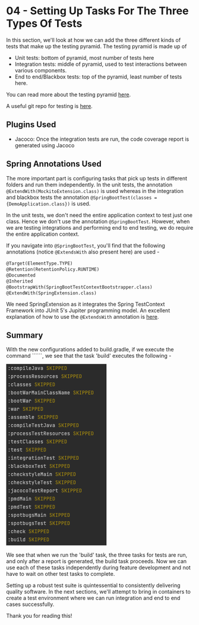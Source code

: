 # 04 - Setting Up Tasks For The Three Types Of Tests

In this section, we'll look at how we can add the three different kinds of tests that make up the testing pyramid. The testing pyramid is made up of 

- Unit tests: bottom of pyramid, most number of tests here
- Integration tests: middle of pyramid, used to test interactions between various components. 
- End to end/Blackbox tests: top of the pyramid, least number of tests here.

You can read more about the testing pyramid [here](https://martinfowler.com/articles/practical-test-pyramid.html#TheTestPyramid).

A useful git repo for testing is [here](https://github.com/hamvocke/spring-testing).

## Plugins Used

- Jacoco: Once the integration tests are run, the code coverage report is generated using Jacoco

## Spring Annotations Used

The more important part is configuring tasks that pick up tests in different folders and run them independently. In the unit tests, the annotation ```@ExtendWith(MockitoExtension.class)```  is used whereas in the integration and blackbox tests the annotation ```@SpringBootTest(classes = {DemoApplication.class})``` is used. 

In the unit tests, we don't need the entire application context to test just one class. Hence we don't use the annotation ```@SpringBootTest```. However, when we are testing integrations and performing end to end testing, we do require the entire application context.

If you navigate into ```@SpringBootTest```, you'll find that the following annotations (notice ```@ExtendsWith``` also present here) are used - 


```
@Target(ElementType.TYPE)
@Retention(RetentionPolicy.RUNTIME)
@Documented
@Inherited
@BootstrapWith(SpringBootTestContextBootstrapper.class)
@ExtendWith(SpringExtension.class)
```

We need SpringExtension as it  integrates the Spring TestContext Framework into JUnit 5's Jupiter programming model. An excellent explanation of how to use the ```@ExtendsWith``` annotation is [here](https://stackoverflow.com/questions/61433806/junit-5-with-spring-boot-when-to-use-extendwith-spring-or-mockito).

## Summary 

With the new configurations added to build.gradle, if we execute the command ``````, we see that the task 'build' executes the following - 

![build-tasks](./img/tests-dry-run.png)

We see that when we run the 'build' task, the three tasks for tests are run, and only after a report is generated, the build task proceeds. Now we can use each of these tasks independently during feature development and not have to wait on other test tasks to complete.

Setting up a robust test suite is quintessential to consistently delivering quality software. In the next sections, we'll attempt to bring in containers to create a test environment where we can run integration and end to end cases successfully.

Thank you for reading this!
